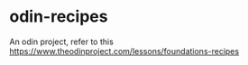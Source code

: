 # odin-recipes
An odin project, refer to this https://www.theodinproject.com/lessons/foundations-recipes
